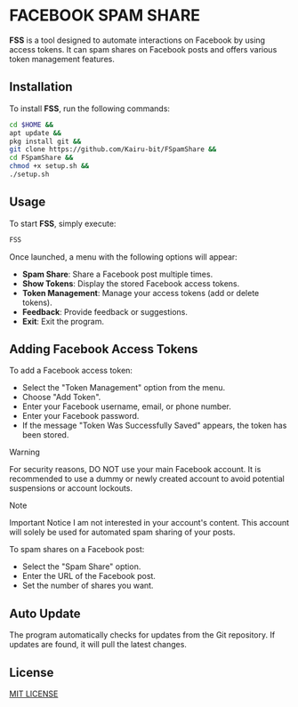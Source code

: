# FACEBOOK SPAM SHARE

**FSS** is a tool designed to automate interactions on Facebook by using access tokens. It can spam shares on Facebook posts and offers various token management features.

## Installation
To install **FSS**, run the following commands:
```bash
cd $HOME &&
apt update &&
pkg install git &&
git clone https://github.com/Kairu-bit/FSpamShare &&
cd FSpamShare &&
chmod +x setup.sh &&
./setup.sh
```

## Usage
To start **FSS**, simply execute:
```bash
FSS
```

Once launched, a menu with the following options will appear:

- **Spam Share**: Share a Facebook post multiple times.
- **Show Tokens**: Display the stored Facebook access tokens.
- **Token Management**: Manage your access tokens (add or delete tokens).
- **Feedback**: Provide feedback or suggestions.
- **Exit**: Exit the program.

## Adding Facebook Access Tokens
To add a Facebook access token:
- Select the "Token Management" option from the menu.
- Choose "Add Token".
- Enter your Facebook username, email, or phone number.
- Enter your Facebook password.
- If the message "Token Was Successfully Saved" appears, the token has been stored.

> [!WARNING]
> For security reasons, DO NOT use your main Facebook account. It is recommended to use a dummy or newly created account to avoid potential suspensions or account lockouts.

> [!NOTE]
> Important Notice I am not interested in your account's content. This account will solely be used for automated spam sharing of your posts.

To spam shares on a Facebook post:

- Select the "Spam Share" option.
- Enter the URL of the Facebook post.
- Set the number of shares you want.

## Auto Update

The program automatically checks for updates from the Git repository. If updates are found, it will pull the latest changes.

## License
[MIT LICENSE](./LICENSE)

